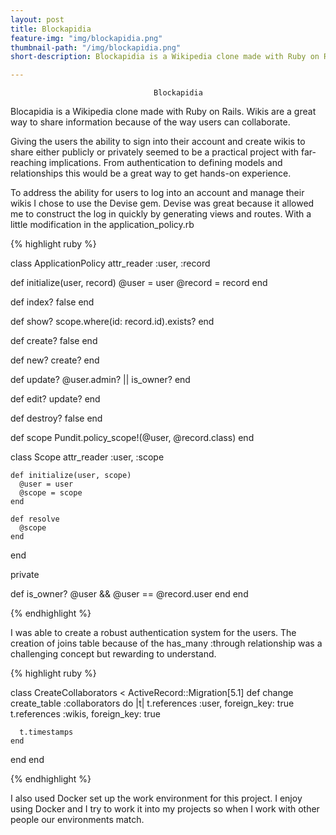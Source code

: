 ```yaml
---
layout: post
title: Blockapidia
feature-img: "img/blockapidia.png"
thumbnail-path: "/img/blockapidia.png"
short-description: Blockapidia is a Wikipedia clone made with Ruby on Rails.

---
```


                                    Blockapidia

Blocapidia is a Wikipedia clone made with Ruby on Rails.  Wikis are a great way to share information because
of the way users can collaborate.

Giving the users the ability to sign into their account and create wikis to share either publicly or privately
seemed to be a practical project with far-reaching implications.  From authentication to defining models and relationships this would be a great way to get hands-on experience.

To address the ability for users to log into an account and manage their wikis I chose to use the Devise gem.  Devise was great because it allowed me to construct the log in quickly by generating views and routes.  With a
little modification in the application_policy.rb

{% highlight ruby %}

class ApplicationPolicy
  attr_reader :user, :record

  def initialize(user, record)
    @user = user
    @record = record
  end

  def index?
    false
  end

  def show?
    scope.where(id: record.id).exists?
  end

  def create?
    false
  end

  def new?
    create?
  end

  def update?
    @user.admin? || is_owner?
  end

  def edit?
    update?
  end

  def destroy?
    false
  end

  def scope
    Pundit.policy_scope!(@user, @record.class)
  end

  class Scope
    attr_reader :user, :scope

    def initialize(user, scope)
      @user = user
      @scope = scope
    end

    def resolve
      @scope
    end
  end

  private

  def is_owner?
    @user && @user == @record.user
  end
end

{% endhighlight %}

I was able to create a robust authentication system for the users.  The creation of joins table because of the has_many :through relationship was a challenging concept but rewarding to understand.

{% highlight ruby %}

class CreateCollaborators < ActiveRecord::Migration[5.1]
  def change
    create_table :collaborators do |t|
      t.references :user, foreign_key: true
      t.references :wikis, foreign_key: true

      t.timestamps
    end
  end
end

{% endhighlight %}

I also used Docker set up the work environment for this project.  I enjoy using Docker and I try to work it into my projects so when I work with other people our environments match.
